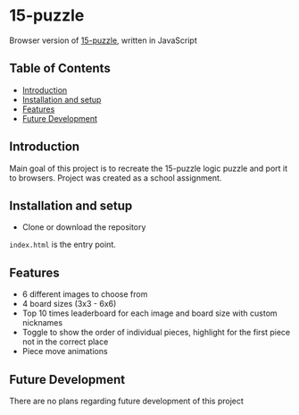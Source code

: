 # 15-puzzle

Browser version of [15-puzzle](https://en.wikipedia.org/wiki/15_puzzle), written in JavaScript

## Table of Contents
- [Introduction](#introduction)
- [Installation and setup](#installation-and-setup)
- [Features](#features)
- [Future Development](#future-development)

## Introduction
Main goal of this project is to recreate the 15-puzzle logic puzzle and port it to browsers. Project was created as a school assignment.

## Installation and setup
- Clone or download the repository

`index.html` is the entry point.

## Features
- 6 different images to choose from
- 4 board sizes (3x3 - 6x6)
- Top 10 times leaderboard for each image and board size with custom nicknames
- Toggle to show the order of individual pieces, highlight for the first piece not in the correct place
- Piece move animations

## Future Development
There are no plans regarding future development of this project